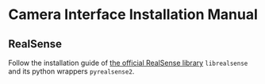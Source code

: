 # Camera Interface Installation Manual

## RealSense

Follow the installation guide of [the official RealSense library](https://github.com/IntelRealSense/librealsense/) `librealsense` and its python wrappers `pyrealsense2`.
